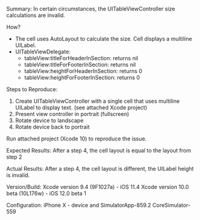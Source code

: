 Summary:
In certain circumstances, the UITableViewController size calculations are invalid.

How?
- The cell uses AutoLayout to calculate the size. Cell displays a multiline UILabel.
- UITableViewDelegate:
    - tableView:titleForHeaderInSection: returns nil
    - tableView:titleForFooterInSection: returns nil
    - tableView:heightForHeaderInSection: returns 0
    - tableView:heightForFooterInSection: returns 0

Steps to Reproduce:
1. Create UITableViewController with a single cell that uses multiline UILabel to display text. (see attached Xcode project)
2. Present view controller in portrait (fullscreen)
3. Rotate device to landscape
4. Rotate device back to portrait

Run attached project (Xcode 10) to reproduce the issue.

Expected Results:
After a step 4, the cell layout is equal to the layout from step 2

Actual Results:
After a step 4, the cell layout is different, the UILabel height is invalid.

Version/Build:
Xcode version 9.4 (9F1027a) - iOS 11.4
Xcode version 10.0 beta (10L176w) - iOS 12.0 beta 1

Configuration:
iPhone X - device and SimulatorApp-859.2 CoreSimulator-559
